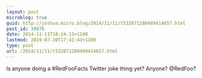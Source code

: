 ```yaml
---
layout: post
microblog: true
guid: http://joshua.micro.blog/2014/11/11/t532071280489414657.html
post_id: 39876
date: 2014-11-11T18:24:13+1100
lastmod: 2019-07-30T17:41:43+1100
type: post
url: /2014/11/11/t532071280489414657.html
---
```

Is anyone doing a #RedFooFacts Twitter joke thing yet? Anyone? @RedFoo?

